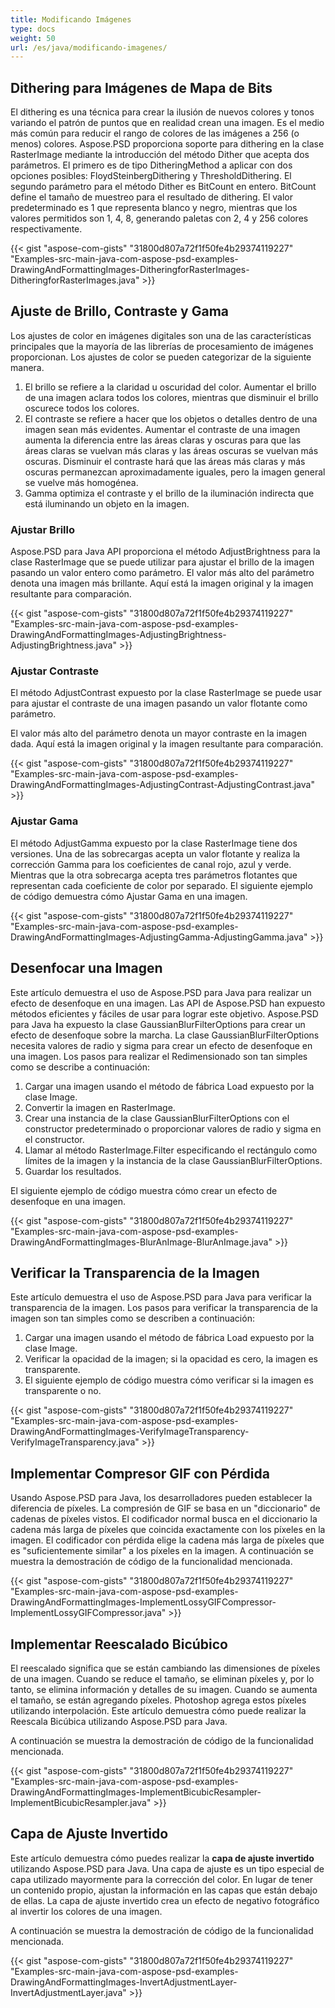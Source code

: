 ```yaml
---
title: Modificando Imágenes
type: docs
weight: 50
url: /es/java/modificando-imagenes/
---
```


## **Dithering para Imágenes de Mapa de Bits**
El dithering es una técnica para crear la ilusión de nuevos colores y tonos variando el patrón de puntos que en realidad crean una imagen. Es el medio más común para reducir el rango de colores de las imágenes a 256 (o menos) colores. Aspose.PSD proporciona soporte para dithering en la clase RasterImage mediante la introducción del método Dither que acepta dos parámetros. El primero es de tipo DitheringMethod a aplicar con dos opciones posibles: FloydSteinbergDithering y ThresholdDithering. El segundo parámetro para el método Dither es BitCount en entero. BitCount define el tamaño de muestreo para el resultado de dithering. El valor predeterminado es 1 que representa blanco y negro, mientras que los valores permitidos son 1, 4, 8, generando paletas con 2, 4 y 256 colores respectivamente.

{{< gist "aspose-com-gists" "31800d807a72f1f50fe4b29374119227" "Examples-src-main-java-com-aspose-psd-examples-DrawingAndFormattingImages-DitheringforRasterImages-DitheringforRasterImages.java" >}}

## **Ajuste de Brillo, Contraste y Gama**
Los ajustes de color en imágenes digitales son una de las características principales que la mayoría de las librerías de procesamiento de imágenes proporcionan. Los ajustes de color se pueden categorizar de la siguiente manera.

1. El brillo se refiere a la claridad u oscuridad del color. Aumentar el brillo de una imagen aclara todos los colores, mientras que disminuir el brillo oscurece todos los colores.
1. El contraste se refiere a hacer que los objetos o detalles dentro de una imagen sean más evidentes. Aumentar el contraste de una imagen aumenta la diferencia entre las áreas claras y oscuras para que las áreas claras se vuelvan más claras y las áreas oscuras se vuelvan más oscuras. Disminuir el contraste hará que las áreas más claras y más oscuras permanezcan aproximadamente iguales, pero la imagen general se vuelve más homogénea.
1. Gamma optimiza el contraste y el brillo de la iluminación indirecta que está iluminando un objeto en la imagen.

### **Ajustar Brillo**
Aspose.PSD para Java API proporciona el método AdjustBrightness para la clase RasterImage que se puede utilizar para ajustar el brillo de la imagen pasando un valor entero como parámetro. El valor más alto del parámetro denota una imagen más brillante. Aquí está la imagen original y la imagen resultante para comparación.

{{< gist "aspose-com-gists" "31800d807a72f1f50fe4b29374119227" "Examples-src-main-java-com-aspose-psd-examples-DrawingAndFormattingImages-AdjustingBrightness-AdjustingBrightness.java" >}}

### **Ajustar Contraste**
El método AdjustContrast expuesto por la clase RasterImage se puede usar para ajustar el contraste de una imagen pasando un valor flotante como parámetro.

El valor más alto del parámetro denota un mayor contraste en la imagen dada. Aquí está la imagen original y la imagen resultante para comparación.

{{< gist "aspose-com-gists" "31800d807a72f1f50fe4b29374119227" "Examples-src-main-java-com-aspose-psd-examples-DrawingAndFormattingImages-AdjustingContrast-AdjustingContrast.java" >}}

### **Ajustar Gama**
El método AdjustGamma expuesto por la clase RasterImage tiene dos versiones. Una de las sobrecargas acepta un valor flotante y realiza la corrección Gamma para los coeficientes de canal rojo, azul y verde. Mientras que la otra sobrecarga acepta tres parámetros flotantes que representan cada coeficiente de color por separado. El siguiente ejemplo de código demuestra cómo Ajustar Gama en una imagen.

{{< gist "aspose-com-gists" "31800d807a72f1f50fe4b29374119227" "Examples-src-main-java-com-aspose-psd-examples-DrawingAndFormattingImages-AdjustingGamma-AdjustingGamma.java" >}}

## **Desenfocar una Imagen**
Este artículo demuestra el uso de Aspose.PSD para Java para realizar un efecto de desenfoque en una imagen. Las API de Aspose.PSD han expuesto métodos eficientes y fáciles de usar para lograr este objetivo. Aspose.PSD para Java ha expuesto la clase GaussianBlurFilterOptions para crear un efecto de desenfoque sobre la marcha. La clase GaussianBlurFilterOptions necesita valores de radio y sigma para crear un efecto de desenfoque en una imagen. Los pasos para realizar el Redimensionado son tan simples como se describe a continuación:

1. Cargar una imagen usando el método de fábrica Load expuesto por la clase Image.
1. Convertir la imagen en RasterImage.
1. Crear una instancia de la clase GaussianBlurFilterOptions con el constructor predeterminado o proporcionar valores de radio y sigma en el constructor.
1. Llamar al método RasterImage.Filter especificando el rectángulo como límites de la imagen y la instancia de la clase GaussianBlurFilterOptions.
1. Guardar los resultados.

El siguiente ejemplo de código muestra cómo crear un efecto de desenfoque en una imagen.

{{< gist "aspose-com-gists" "31800d807a72f1f50fe4b29374119227" "Examples-src-main-java-com-aspose-psd-examples-DrawingAndFormattingImages-BlurAnImage-BlurAnImage.java" >}}

## **Verificar la Transparencia de la Imagen**
Este artículo demuestra el uso de Aspose.PSD para Java para verificar la transparencia de la imagen. Los pasos para verificar la transparencia de la imagen son tan simples como se describen a continuación:

1. Cargar una imagen usando el método de fábrica Load expuesto por la clase Image.
1. Verificar la opacidad de la imagen; si la opacidad es cero, la imagen es transparente.
1. El siguiente ejemplo de código muestra cómo verificar si la imagen es transparente o no.

{{< gist "aspose-com-gists" "31800d807a72f1f50fe4b29374119227" "Examples-src-main-java-com-aspose-psd-examples-DrawingAndFormattingImages-VerifyImageTransparency-VerifyImageTransparency.java" >}}

## **Implementar Compresor GIF con Pérdida**
Usando Aspose.PSD para Java, los desarrolladores pueden establecer la diferencia de píxeles. La compresión de GIF se basa en un "diccionario" de cadenas de píxeles vistos. El codificador normal busca en el diccionario la cadena más larga de píxeles que coincida exactamente con los píxeles en la imagen. El codificador con pérdida elige la cadena más larga de píxeles que es "suficientemente similar" a los píxeles en la imagen. A continuación se muestra la demostración de código de la funcionalidad mencionada.

{{< gist "aspose-com-gists" "31800d807a72f1f50fe4b29374119227" "Examples-src-main-java-com-aspose-psd-examples-DrawingAndFormattingImages-ImplementLossyGIFCompressor-ImplementLossyGIFCompressor.java" >}}

## **Implementar Reescalado Bicúbico**
El reescalado significa que se están cambiando las dimensiones de píxeles de una imagen. Cuando se reduce el tamaño, se eliminan píxeles y, por lo tanto, se elimina información y detalles de su imagen. Cuando se aumenta el tamaño, se están agregando píxeles. Photoshop agrega estos píxeles utilizando interpolación. Este artículo demuestra cómo puede realizar la Reescala Bicúbica utilizando Aspose.PSD para Java.

A continuación se muestra la demostración de código de la funcionalidad mencionada.

{{< gist "aspose-com-gists" "31800d807a72f1f50fe4b29374119227" "Examples-src-main-java-com-aspose-psd-examples-DrawingAndFormattingImages-ImplementBicubicResampler-ImplementBicubicResampler.java" >}}

## **Capa de Ajuste Invertido**
Este artículo demuestra cómo puedes realizar la **capa de ajuste invertido** utilizando Aspose.PSD para Java. Una capa de ajuste es un tipo especial de capa utilizado mayormente para la corrección del color. En lugar de tener un contenido propio, ajustan la información en las capas que están debajo de ellas. La capa de ajuste invertido crea un efecto de negativo fotográfico al invertir los colores de una imagen.

A continuación se muestra la demostración de código de la funcionalidad mencionada.

{{< gist "aspose-com-gists" "31800d807a72f1f50fe4b29374119227" "Examples-src-main-java-com-aspose-psd-examples-DrawingAndFormattingImages-InvertAdjustmentLayer-InvertAdjustmentLayer.java" >}}
